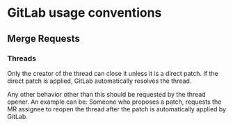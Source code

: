 # GitLab usage conventions

## Merge Requests

### Threads

Only the creator of the thread can close it unless it is a direct patch.
If the direct patch is applied, GitLab automatically resolves the thread.

Any other behavior other than this should be requested by the thread opener.
An example can be: Someone who proposes a patch, requests the MR assignee to
reopen the thread after the patch is automatically applied by GitLab.
